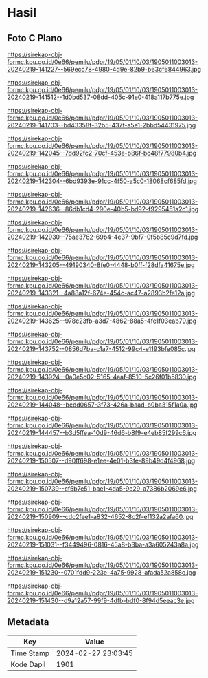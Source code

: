 # Hasil

## Foto C Plano

https://sirekap-obj-formc.kpu.go.id/0e66/pemilu/pdpr/19/05/01/10/03/1905011003013-20240219-141227--569ecc78-4980-4d9e-82b9-b63cf6844963.jpg

https://sirekap-obj-formc.kpu.go.id/0e66/pemilu/pdpr/19/05/01/10/03/1905011003013-20240219-141512--1d0bd537-08dd-405c-91e0-418a117b775e.jpg

https://sirekap-obj-formc.kpu.go.id/0e66/pemilu/pdpr/19/05/01/10/03/1905011003013-20240219-141703--bd43358f-32b5-437f-a5e1-2bbd54431975.jpg

https://sirekap-obj-formc.kpu.go.id/0e66/pemilu/pdpr/19/05/01/10/03/1905011003013-20240219-142045--7dd92fc2-70cf-453e-b86f-bc48f77980b4.jpg

https://sirekap-obj-formc.kpu.go.id/0e66/pemilu/pdpr/19/05/01/10/03/1905011003013-20240219-142304--6bd9393e-91cc-4f50-a5c0-18068cf685fd.jpg

https://sirekap-obj-formc.kpu.go.id/0e66/pemilu/pdpr/19/05/01/10/03/1905011003013-20240219-142636--86db1cd4-290e-40b5-bd92-f9295451a2c1.jpg

https://sirekap-obj-formc.kpu.go.id/0e66/pemilu/pdpr/19/05/01/10/03/1905011003013-20240219-142930--75ae3762-69b4-4e37-9bf7-0f5b85c9d7fd.jpg

https://sirekap-obj-formc.kpu.go.id/0e66/pemilu/pdpr/19/05/01/10/03/1905011003013-20240219-143205--49190340-8fe0-4448-b0ff-f28dfa41675e.jpg

https://sirekap-obj-formc.kpu.go.id/0e66/pemilu/pdpr/19/05/01/10/03/1905011003013-20240219-143321--4a88a12f-674e-454c-ac47-a2893b2fe12a.jpg

https://sirekap-obj-formc.kpu.go.id/0e66/pemilu/pdpr/19/05/01/10/03/1905011003013-20240219-143625--978c23fb-a3d7-4862-88a5-4fe1f03eab79.jpg

https://sirekap-obj-formc.kpu.go.id/0e66/pemilu/pdpr/19/05/01/10/03/1905011003013-20240219-143752--0856d7ba-c1a7-4512-99c4-e1193bfe085c.jpg

https://sirekap-obj-formc.kpu.go.id/0e66/pemilu/pdpr/19/05/01/10/03/1905011003013-20240219-143924--0a0e5c02-5165-4aaf-8510-5c26f01b5830.jpg

https://sirekap-obj-formc.kpu.go.id/0e66/pemilu/pdpr/19/05/01/10/03/1905011003013-20240219-144048--bcdd0657-3f73-426a-baad-b0ba315f1a0a.jpg

https://sirekap-obj-formc.kpu.go.id/0e66/pemilu/pdpr/19/05/01/10/03/1905011003013-20240219-144457--b3d5ffea-10d9-46d6-b8f9-e4eb85f299c6.jpg

https://sirekap-obj-formc.kpu.go.id/0e66/pemilu/pdpr/19/05/01/10/03/1905011003013-20240219-150507--d90ff698-e1ee-4e01-b3fe-89b49d4f4968.jpg

https://sirekap-obj-formc.kpu.go.id/0e66/pemilu/pdpr/19/05/01/10/03/1905011003013-20240219-150739--cf5b7e51-bae1-4da5-9c29-a7386b2069e6.jpg

https://sirekap-obj-formc.kpu.go.id/0e66/pemilu/pdpr/19/05/01/10/03/1905011003013-20240219-150909--cdc2fee1-a832-4652-8c2f-ef132a2afa60.jpg

https://sirekap-obj-formc.kpu.go.id/0e66/pemilu/pdpr/19/05/01/10/03/1905011003013-20240219-151031--f3449496-0816-45a8-b3ba-a3a605243a8a.jpg

https://sirekap-obj-formc.kpu.go.id/0e66/pemilu/pdpr/19/05/01/10/03/1905011003013-20240219-151230--0701fdd9-223e-4a75-9928-afada52a858c.jpg

https://sirekap-obj-formc.kpu.go.id/0e66/pemilu/pdpr/19/05/01/10/03/1905011003013-20240219-151430--d9a12a57-99f9-4dfb-bdf0-8f94d5eeac3e.jpg


## Metadata

| Key        | Value               |
| ---------- | ------------------- |
| Time Stamp | 2024-02-27 23:03:45 |
| Kode Dapil | 1901                |



